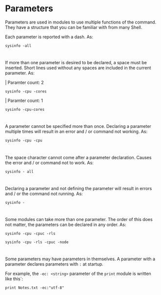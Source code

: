 # Parameters

Parameters are used in modules to use multiple functions of the command. They have a structure that you can be familiar with from many Shell.

Each parameter is reported with a dash. As:
```
sysinfo -all
```
#
If more than one parameter is desired to be declared, a space must be inserted. Short lines used without any spaces are included in the current parameter. As:<br>

| Paramter count: 2
```
sysinfo -cpu -cores
```
| Paramter count: 1
```
sysinfo -cpu-cores
```
#
A parameter cannot be specified more than once. Declaring a parameter multiple times will result in an error and / or command not working. As:
```
sysinfo -cpu -cpu
```
#
The space character cannot come after a parameter declaration. Causes the error and / or command not to work. As:
```
sysinfo - all
```
#
Declaring a parameter and not defining the parameter will result in errors and / or the command not running. As:
```
sysinfo -
```
#
Some modules can take more than one parameter. The order of this does not matter, the parameters can be declared in any order. As:
```
sysinfo -cpu -cpuc -rls
```
```
sysinfo -cpu -rls -cpuc -node
```
#
Some parameters may have parameters in themselves. A parameter with a parameter declares parameters with ``:`` at startup.

For example, the ``-ec: <string>`` parameter of the ``print`` module is written like this`:
```
print Notes.txt -ec:"utf-8"
```
